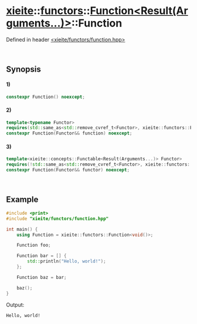 # [xieite](../../../../../../xieite.md)\:\:[functors](../../../../../../functors.md)\:\:[Function<Result(Arguments...)>](../../../../function.md)\:\:Function
Defined in header [<xieite/functors/function.hpp>](../../../../../../../include/xieite/functors/function.hpp)

&nbsp;

## Synopsis
#### 1)
```cpp
constexpr Function() noexcept;
```
#### 2)
```cpp
template<typename Functor>
requires(std::same_as<std::remove_cvref_t<Functor>, xieite::functors::Function<Result(Arguments...)>>)
constexpr Function(Functor&& function) noexcept;
```
#### 3)
```cpp
template<xieite::concepts::Functable<Result(Arguments...)> Functor>
requires(!std::same_as<std::remove_cvref_t<Functor>, xieite::functors::Function<Result(Arguments...)>>)
constexpr Function(Functor&& functor) noexcept;
```

&nbsp;

## Example
```cpp
#include <print>
#include "xieite/functors/function.hpp"

int main() {
    using Function = xieite::functors::Function<void()>;

    Function foo;

    Function bar = [] {
        std::println("Hello, world!");
    };

    Function baz = bar;

    baz();
}
```
Output:
```
Hello, world!
```
